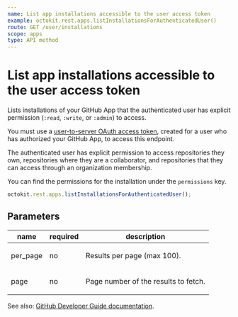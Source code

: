 ```yaml
---
name: List app installations accessible to the user access token
example: octokit.rest.apps.listInstallationsForAuthenticatedUser()
route: GET /user/installations
scope: apps
type: API method
---
```


# List app installations accessible to the user access token

Lists installations of your GitHub App that the authenticated user has explicit permission (`:read`, `:write`, or `:admin`) to access.

You must use a [user-to-server OAuth access token](https://docs.github.com/apps/building-github-apps/identifying-and-authorizing-users-for-github-apps/#identifying-users-on-your-site), created for a user who has authorized your GitHub App, to access this endpoint.

The authenticated user has explicit permission to access repositories they own, repositories where they are a collaborator, and repositories that they can access through an organization membership.

You can find the permissions for the installation under the `permissions` key.

```js
octokit.rest.apps.listInstallationsForAuthenticatedUser();
```

## Parameters

<table>
  <thead>
    <tr>
      <th>name</th>
      <th>required</th>
      <th>description</th>
    </tr>
  </thead>
  <tbody>
    <tr><td>per_page</td><td>no</td><td>

Results per page (max 100).

</td></tr>
<tr><td>page</td><td>no</td><td>

Page number of the results to fetch.

</td></tr>
  </tbody>
</table>

See also: [GitHub Developer Guide documentation](https://docs.github.com/rest/reference/apps#list-app-installations-accessible-to-the-user-access-token).
